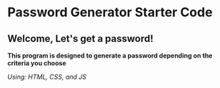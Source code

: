# Password Generator Starter Code

## Welcome, Let's get a password!

**This program is designed to generate a password depending on the criteria you choose**

_Using: HTML, CSS, and JS_

